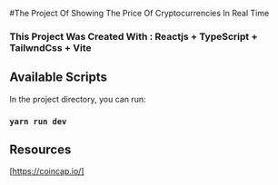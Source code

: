 #The Project Of Showing The Price Of Cryptocurrencies In Real Time

### This Project Was Created With : Reactjs + TypeScript + TailwndCss + Vite


## Available Scripts
 In the project directory, you can run:

### `yarn run dev`

## Resources
[https://coincap.io/]